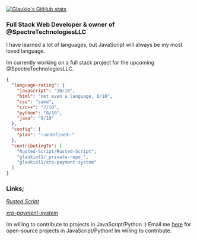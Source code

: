 [![Glaukio's GitHub stats](https://github-readme-stats.vercel.app/api?username=glaukiol1)](https://github.com/anuraghazra/github-readme-stats)
### Full Stack Web Developer & owner of @SpectreTechnologiesLLC
I have learned a lot of languages, but JavaScript will always be my most loved language.

Im currently working on a full stack project for the upcoming @SpectreTechnologiesLLC.
```JSON
{
  "language-rating": {
    "javascript": "10/10",
    "html": "not even a language, 0/10",
    "css": "same",
    "c/c++": "7/10",
    "python": "8/10",
    "java": "9/10"
  },
  "config": {
    "plan": "✨undefined✨"
  },
  "contributingTo": [
    "Rusted-Script/Rusted-Script",
    "glaukiol1/_private-repo_",
    "glaukiol1/xrp-payment-system"
  ]
}
```

### Links;

[*Rusted Script*](https://github.com/Rusted-Script/Rusted-Script)

[*xrp-payment-system*](https://github.com/glaukiol1/xrp-payment-system)


Im willing to contribute to projects in JavaScript/Python :)
Email me [here](mailto:gllupo@outlook.com) for open-source projects in JavaScript/Python! Im willing to contribute.
